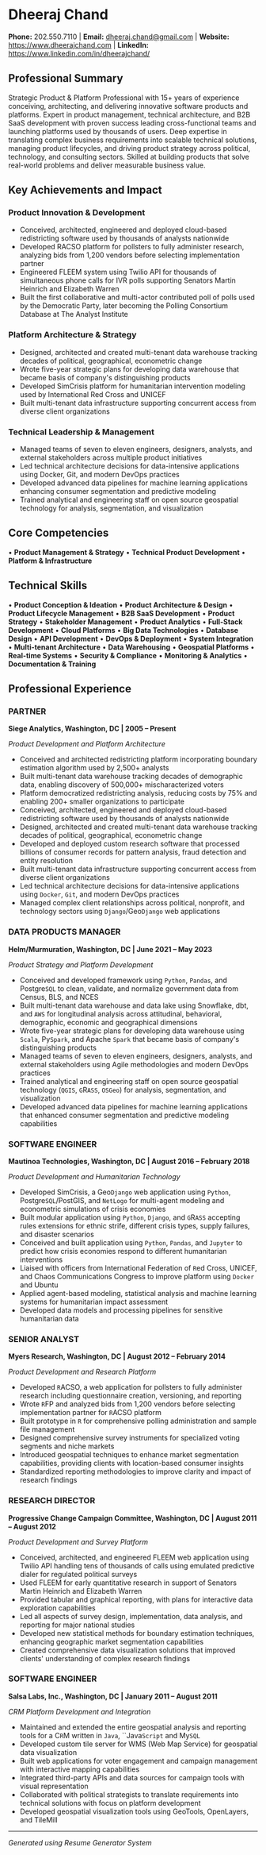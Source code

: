 # Dheeraj Chand

**Phone:** 202.550.7110 | **Email:** dheeraj.chand@gmail.com | **Website:** https://www.dheerajchand.com | **LinkedIn:** https://www.linkedin.com/in/dheerajchand/

## Professional Summary

Strategic Product & Platform Professional with 15+ years of experience conceiving, architecting, and delivering innovative software products and platforms. Expert in product management, technical architecture, and B2B SaaS development with proven success leading cross-functional teams and launching platforms used by thousands of users. Deep expertise in translating complex business requirements into scalable technical solutions, managing product lifecycles, and driving product strategy across political, technology, and consulting sectors. Skilled at building products that solve real-world problems and deliver measurable business value.

## Key Achievements and Impact

### Product Innovation & Development
- Conceived, architected, engineered and deployed cloud-based redistricting software used by thousands of analysts nationwide
- Developed RACSO platform for pollsters to fully administer research, analyzing bids from 1,200 vendors before selecting implementation partner
- Engineered FLEEM system using Twilio API for thousands of simultaneous phone calls for IVR polls supporting Senators Martin Heinrich and Elizabeth Warren
- Built the first collaborative and multi-actor contributed poll of polls used by the Democratic Party, later becoming the Polling Consortium Database at The Analyst Institute

### Platform Architecture & Strategy
- Designed, architected and created multi-tenant data warehouse tracking decades of political, geographical, econometric change
- Wrote five-year strategic plans for developing data warehouse that became basis of company's distinguishing products
- Developed SimCrisis platform for humanitarian intervention modeling used by International Red Cross and UNICEF
- Built multi-tenant data infrastructure supporting concurrent access from diverse client organizations

### Technical Leadership & Management
- Managed teams of seven to eleven engineers, designers, analysts, and external stakeholders across multiple product initiatives
- Led technical architecture decisions for data-intensive applications using Docker, Git, and modern DevOps practices
- Developed advanced data pipelines for machine learning applications enhancing consumer segmentation and predictive modeling
- Trained analytical and engineering staff on open source geospatial technology for analysis, segmentation, and visualization

## Core Competencies

• **Product Management & Strategy**
• **Technical Product Development**
• **Platform & Infrastructure**

## Technical Skills

• **Product Conception & Ideation**
• **Product Architecture & Design**
• **Product Lifecycle Management**
• **B2B SaaS Development**
• **Product Strategy**
• **Stakeholder Management**
• **Product Analytics**
• **Full-Stack Development**
• **Cloud Platforms**
• **Big Data Technologies**
• **Database Design**
• **API Development**
• **DevOps & Deployment**
• **System Integration**
• **Multi-tenant Architecture**
• **Data Warehousing**
• **Geospatial Platforms**
• **Real-time Systems**
• **Security & Compliance**
• **Monitoring & Analytics**
• **Documentation & Training**

## Professional Experience

### PARTNER
**Siege Analytics, Washington, DC | 2005 – Present**

*Product Development and Platform Architecture*

- Conceived and architected redistricting platform incorporating boundary estimation algorithm used by 2,500+ analysts
- Built multi-tenant data warehouse tracking decades of demographic data, enabling discovery of 500,000+ mischaracterized voters
- Platform democratized redistricting analysis, reducing costs by 75% and enabling 200+ smaller organizations to participate
- Conceived, architected, engineered and deployed cloud-based redistricting software used by thousands of analysts nationwide
- Designed, architected and created multi-tenant data warehouse tracking decades of political, geographical, econometric change
- Developed and deployed custom research software that processed billions of consumer records for pattern analysis, fraud detection and entity resolution
- Built multi-tenant data infrastructure supporting concurrent access from diverse client organizations
- Led technical architecture decisions for data-intensive applications using `Docker`, `Git`, and modern DevOps practices
- Managed complex client relationships across political, nonprofit, and technology sectors using `Django`/Geo`Django` web applications

### DATA PRODUCTS MANAGER
**Helm/Murmuration, Washington, DC | June 2021 – May 2023**

*Product Strategy and Platform Development*

- Conceived and developed framework using `Python`, `Pandas`, and Postgre`SQL` to clean, validate, and normalize government data from Census, BLS, and NCES
- Built multi-tenant data warehouse and data lake using Snowflake, dbt, and `AWS` for longitudinal analysis across attitudinal, behavioral, demographic, economic and geographical dimensions
- Wrote five-year strategic plans for developing data warehouse using `Scala`, Py`Spark`, and Apache `Spark` that became basis of company's distinguishing products
- Managed teams of seven to eleven engineers, designers, analysts, and external stakeholders using Agile methodologies and modern DevOps practices
- Trained analytical and engineering staff on open source geospatial technology (`QGIS`, `G`R`ASS`, `OSGeo`) for analysis, segmentation, and visualization
- Developed advanced data pipelines for machine learning applications that enhanced consumer segmentation and predictive modeling capabilities

### SOFTWARE ENGINEER
**Mautinoa Technologies, Washington, DC | August 2016 – February 2018**

*Product Development and Humanitarian Technology*

- Developed SimCrisis, a Geo`Django` web application using `Python`, Postgre`SQL`/PostGIS, and `NetLogo` for multi-agent modeling and econometric simulations of crisis economies
- Built modular application using `Python`, `Django`, and `G`R`ASS` accepting rules extensions for ethnic strife, different crisis types, supply failures, and disaster scenarios
- Conceived and built application using `Python`, `Pandas`, and `Jupyter` to predict how crisis economies respond to different humanitarian interventions
- Liaised with officers from International Federation of `R`ed Cross, UNICEF, and Chaos Communications Congress to improve platform using `Docker` and Ubuntu
- Applied agent-based modeling, statistical analysis and machine learning systems for humanitarian impact assessment
- Developed data models and processing pipelines for sensitive humanitarian data

### SENIOR ANALYST
**Myers Research, Washington, DC | August 2012 – February 2014**

*Product Development and Research Platform*

- Developed `R`ACSO, a web application for pollsters to fully administer research including questionnaire creation, versioning, and reporting
- Wrote `R`FP and analyzed bids from 1,200 vendors before selecting implementation partner for `R`ACSO platform
- Built prototype in `R` for comprehensive polling administration and sample file management
- Designed comprehensive survey instruments for specialized voting segments and niche markets
- Introduced geospatial techniques to enhance market segmentation capabilities, providing clients with location-based consumer insights
- Standardized reporting methodologies to improve clarity and impact of research findings

### RESEARCH DIRECTOR
**Progressive Change Campaign Committee, Washington, DC | August 2011 – August 2012**

*Product Development and Survey Platform*

- Conceived, architected, and engineered FLEEM web application using Twilio API handling tens of thousands of calls using emulated predictive dialer for regulated political surveys
- Used FLEEM for early quantitative research in support of Senators Martin Heinrich and Elizabeth Warren
- Provided tabular and graphical reporting, with plans for interactive data exploration capabilities
- Led all aspects of survey design, implementation, data analysis, and reporting for major national studies
- Developed new statistical methods for boundary estimation techniques, enhancing geographic market segmentation capabilities
- Created comprehensive data visualization solutions that improved clients' understanding of complex research findings

### SOFTWARE ENGINEER
**Salsa Labs, Inc., Washington, DC | January 2011 – August 2011**

*CRM Platform Development and Integration*

- Maintained and extended the entire geospatial analysis and reporting tools for a C`R`M written in `Java`, ``Java`Script` and My`SQL`
- Developed custom tile server for WMS (Web Map Service) for geospatial data visualization
- Built web applications for voter engagement and campaign management with interactive mapping capabilities
- Integrated third-party APIs and data sources for campaign tools with visual representation
- Collaborated with political strategists to translate requirements into technical solutions with focus on platform development
- Developed geospatial visualization tools using GeoTools, OpenLayers, and TileMill

---

*Generated using Resume Generator System*